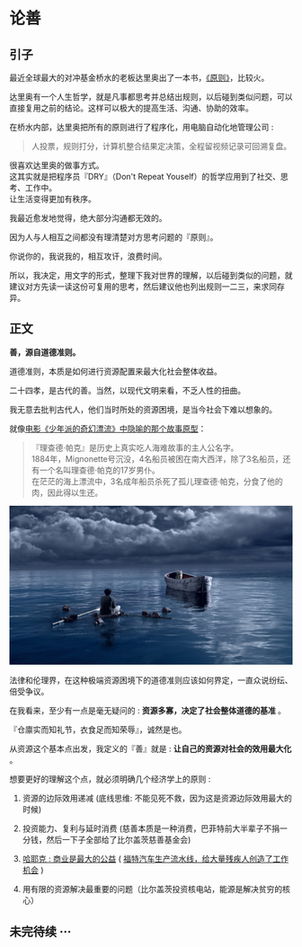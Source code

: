# 论善
## 引子

最近全球最大的对冲基金桥水的老板达里奥出了一本书，[《原则》](http://zhibimo.com/read/wang-miao/yuan-ze/Chapter_0.html)，比较火。

达里奥有一个人生哲学，就是凡事都思考并总结出规则，以后碰到类似问题，可以直接复用之前的结论。这样可以极大的提高生活、沟通、协助的效率。

在桥水内部，达里奥把所有的原则进行了程序化，用电脑自动化地管理公司 :

> 人投票，规则打分，计算机整合结果定决策，全程留视频记录可回溯复盘。

很喜欢达里奥的做事方式。  
这其实就是把程序员『DRY』（Don't Repeat Youself）的哲学应用到了社交、思考、工作中。  
让生活变得更加有秩序。

我最近愈发地觉得，绝大部分沟通都无效的。

因为人与人相互之间都没有理清楚对方思考问题的『原则』。

你说你的，我说我的，相互攻讦，浪费时间。

所以，我决定，用文字的形式，整理下我对世界的理解，以后碰到类似的问题，就建议对方先读一读这份可复用的思考，然后建议他也列出规则一二三，来求同存异。

## 正文

**善，源自道德准则。**

道德准则，本质是如何进行资源配置来最大化社会整体收益。

二十四孝，是古代的善。当然，以现代文明来看，不乏人性的扭曲。

我无意去批判古代人，他们当时所处的资源困境，是当今社会下难以想象的。

就像[电影《少年派的奇幻漂流》中隐喻的那个故事原型](https://www.zhihu.com/question/20616998/answer/15761222)：

> 『理查德·帕克』是历史上真实吃人海难故事的主人公名字。  
> 1884年，Mignonette号沉没，4名船员被困在南大西洋，除了3名船员，还有一个名叫理查德·帕克的17岁男仆。  
> 在茫茫的海上漂流中，3名成年船员杀死了孤儿理查德·帕克，分食了他的肉，因此得以生还。

![thumb-1920-486154.jpg](/-/S/jpg/geWwO8yn95T4Ot1tRImmnsjP0J_5-wiF-jQshw.jpg)

法律和伦理界，在这种极端资源困境下的道德准则应该如何界定，一直众说纷纭、倍受争议。

在我看来，至少有一点是毫无疑问的 : __资源多寡，决定了社会整体道德的基准__ 。

『仓廪实而知礼节，衣食足而知荣辱』，诚然是也。

从资源这个基本点出发，我定义的『善』就是 : __让自己的资源对社会的效用最大化__ 。

想要更好的理解这个点，就必须明确几个经济学上的原则 :

1.  资源的边际效用递减 (底线思维: 不能见死不救，因为这是资源边际效用最大的时候)
    
2.  投资能力、复利与延时消费 (慈善本质是一种消费，巴菲特前大半辈子不捐一分钱，然后一下子全部给了比尔盖茨慈善基金会)
    
3.  [哈耶克 : 商业是最大的公益](http://t.cn/RAIdXx8) ( [福特汽车生产流水线，给大量残疾人创造了工作机会](http://www.millionbook.com/js/j/jielifu/ftjz/007.htm) )
    
4.  用有限的资源解决最重要的问题（比尔盖茨投资核电站，能源是解决贫穷的核心）
    

  

## 未完待续 ···